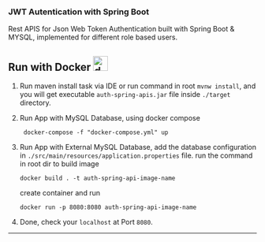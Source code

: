 ### JWT Autentication with Spring Boot
  
  Rest APIS for Json Web Token Authentication built with Spring Boot & MYSQL, implemented for different role based users.
 
## Run with Docker  <img width="30px" height="30px" src="https://cdn.jsdelivr.net/gh/devicons/devicon/icons/docker/docker-original.svg" alt="docker"/>

1. Run maven install task via IDE or run command in root `mvnw install`, and you will get executable `auth-spring-apis.jar` file inside `./target` directory.
2. Run App with MySQL Database, using docker compose

        docker-compose -f "docker-compose.yml" up
        
        
3.  Run App with External MySQL Database, add the database configuration in `./src/main/resources/application.properties` file. run the command in root dir to build image

        docker build . -t auth-spring-api-image-name
    create container and run 
        
        docker run -p 8080:8080 auth-spring-api-image-name

4.  Done, check your `localhost` at Port `8080`.
<hr/>
